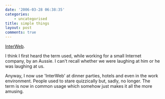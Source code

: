 ```yaml
---
date: '2006-03-28 06:38:35'
categories:
    - uncategorised
title: simple things
layout: post
comments: true
---
```

[InterWeb](http://en.wikipedia.org/wiki/Interweb).

I think I first heard the term used, while working for a small Internet
company, by an Aussie. I can't recall whether we were laughing at him or
he was laughing at us.

Anyway, I now use 'InterWeb' at dinner parties, hotels and even in the
work environment. People used to stare quizzically but, sadly, no
longer. The term is now in common usage which somehow just makes it all
the more amusing.
